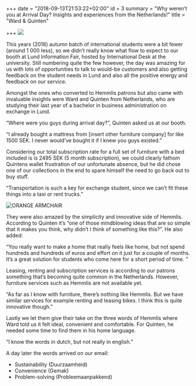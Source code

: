 +++
date = "2018-09-13T21:53:22+02:00"
id = 3
summary = "Why weren’t you at Arrival Day? Insights and experiences from the Netherlands!"
title = "Ward & Quinten"

+++
![](https://res.cloudinary.com/hemmlis/v1536868578/Warden_Story_3.jpg)

This years (2018) autumn batch of international students were a bit fewer (around 1 000 less), so we didn’t really know what flow to expect to our booth at Lund Information Fair, hosted by International Desk at the university. Still numbering quite the few however, the day was amazing for us with lots of opportunities to talk to would-be customers and also getting feedback on the student needs in Lund and also all the positive energy and feedback on our service.

Amongst the ones who converted to Hemmlis patrons but also came with invaluable insights were Ward and Quinten from Netherlands, who are studying their last year of a bachelor in business administration on exchange in Lund.

“Where were you guys during arrival day?”, Quinten asked us at our booth.

“I already bought a mattress from \[insert other furniture company\] for like 1500 SEK. I never would’ve bought it if I knew you guys existed.”

Considering our total subscription rate for a full set of furniture with a bed included is is 2495 SEK (5 month subscription), we could clearly fathom Quintens wallet frustration of our unfortunate absence, but he did chose one of our collections in the end to spare himself the need to go back out to buy stuff.

“Transportation is such a key for exchange student, since we can’t fit these things into a taxi or rent trucks.”

![](https://res.cloudinary.com/hemmlis/v1531235742/ARM0010.png "ORANGE ARMCHAIR")

They were also amazed by the simplicity and innovative side of Hemmlis. According to Quinten it’s “one of those mindblowing ideas that are so simple that it makes you think, why didn’t I think of something like this?”. He also added:

“You really want to make a home that really feels like home, but not spend hundreds and hundreds of euros and effort on it just for a couple of months. It’s a great solution for students who come here for a short period of time. ”

Leasing, renting and subscription services is according to our patrons something that’s becoming quite common in the Netherlands. However, furniture services such as Hemmlis are not available yet.

“As far as I know with furniture, there’s nothing like Hemmlis. But we have similar services for example renting and leasing bikes. I think this is quite innovative though.”

Lastly we let them give their take on the three words of Hemmlis where Ward told us it felt ideal, convenient and comfortable. For Quinten, he needed some time to find them in his home language.

“I know the words in dutch, but not really in english.”

A day later the words arrived on our email:

* Sustainability (Duurzaamheid)
* Convenience (Gemak)
* Problem-solving (Probleemaanpakkend)